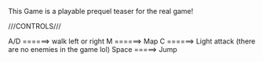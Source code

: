 This Game is a playable prequel teaser for the real game!

///CONTROLS///

A/D  ======> walk left or right
M    ======> Map
C    ======> Light attack  (there are no enemies in the game lol)
Space =====> Jump
